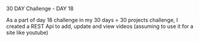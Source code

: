 30 DAY Challenge - DAY 18

As a part of day 18 challenge in my 30 days = 30 projects challenge, I created a REST Api to add, update and view videos (assuming to use it for a site like youtube)
